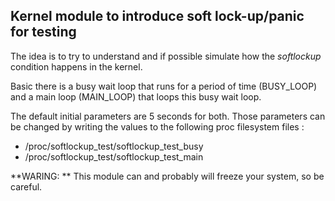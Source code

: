 ## Kernel module to introduce soft lock-up/panic for testing

The idea is to try to understand and if possible simulate how the *softlockup*
condition happens in the kernel.

Basic there is a busy wait loop that runs for a period of time (BUSY_LOOP) and a
main loop (MAIN_LOOP) that loops this busy wait loop.

The default initial parameters are 5 seconds for both. Those parameters can be
changed by writing the values to the following proc filesystem files :

* /proc/softlockup_test/softlockup_test_busy
* /proc/softlockup_test/softlockup_test_main

**WARING: ** This module can and probably will freeze your system, so be careful.
